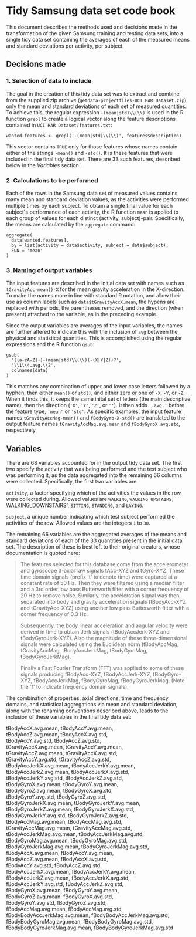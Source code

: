 # Tidy Samsung data set code book

This document describes the methods used and decisions made in the
transformation of the given Samsung training and testing data sets, into a
single tidy data set containing the averages of each of the measured means
and standard deviations per activity, per subject.


## Decisions made

### 1. Selection of data to include

The goal in the creation of this tidy data set was to extract and combine from
the supplied zip archive (`getdata-projectfiles-UCI HAR Dataset.zip`), only the
mean and standard deviations of each set of measured quantities. To achieve
this, the regular expression `-(mean|std)\\(\\)` is used in the R function
`grepl` to create a logical vector along the feature descriptions contained in
`UCI HAR Dataset/features.txt`:

    wanted.features <- grepl('-(mean|std)\\(\\)', features$description)

This vector contains `TRUE` only for those features whose names contain either
of the strings `-mean()` and `-std()`. It is these features that were included
in the final tidy data set. There are 33 such features, described below in the
*Variables* section.

### 2. Calculations to be performed

Each of the rows in the Samsung data set of measured values contains many mean
and standard deviation values, as the activities were performed multiple times
by each subject. To obtain a single final value for each subject's performance
of each activity, the R function `mean` is applied to each group of values for
each distinct (activity, subject)-pair. Specifically, the means are calculated
by the `aggregate` command:

    aggregate(
      data[wanted.features],
      by = list(activity = data$activity, subject = data$subject),
      FUN = 'mean'
    )

### 3. Naming of output variables

The input features are described in the initial data set with names such as
`tGravityAcc-mean()-X` for the mean gravity acceleration in the X-direction. To
make the names more in line with standard R notation, and allow their use as
column labels such as `data$tGravityAccX.mean`, the hypens are replaced with
periods, the parentheses removed, and the direction (when present) attached to
the variable, as in the preceding example.

Since the output variables are averages of the input variables, the names are
further altered to indicate this with the inclusion of `avg` between the
physical and statistical quantities. This is accomplished using the regular
expressions and the R function `gsub`:

    gsub(
      '([a-zA-Z]+)-(mean|std)\\(\\)(-(X|Y|Z))?',
      '\\1\\4.avg.\\2',
      colnames(data)
    )

This matches any combination of upper and lower case letters followed by a
hyphen, then either `mean()` or `std()`, and either zero or one of `-X`, `-Y`,
or `-Z`. When it finds this, it keeps the same inital set of letters (the main
descriptive name), then the direction (`'X'`, `'Y'`, `'Z'`, or `''`). It then
adds `'.avg.'` before the feature type, `'mean'` or `'std'`. As specific
examples, the input feature names `tGravityAccMag-mean()` and `fBodyGyro-X-std()`
are translated to the output feature names `tGravityAccMag.avg.mean` and
`fBodyGyroX.avg.std`, respectively


## Variables

There are 68 variables accounted for in the output tidy data set. The first two
specify the activity that was being performed and the test subject who was
performing it, as the data aggregated into the remaining 66 columns were
collected. Specifically, the first two variables are:

`activity`, a factor specifying which of the activities the values in the
row were collected during. Allowed values are `WALKING`, `WALKING_UPSTAIRS,
`WALKING_DOWNSTAIRS', `SITTING`, `STANDING`, and `LAYING`.

`subject`, a unique number indicating which test subject performed the
activities of the row. Allowed values are the integers `1` to `30`.

The remaining 66 variables are the aggregated averages of the means and standard
deviations of each of the 33 quantities present in the initial data set. The
description of these is best left to their original creators, whose
documentation is quoted here:

> The features selected for this database come from the accelerometer and
> gyroscope 3-axial raw signals tAcc-XYZ and tGyro-XYZ. These time domain
> signals (prefix 't' to denote time) were captured at a constant rate of 50 Hz.
> Then they were filtered using a median filter and a 3rd order low pass
> Butterworth filter with a corner frequency of 20 Hz to remove noise.
> Similarly, the acceleration signal was then separated into body and gravity
> acceleration signals (tBodyAcc-XYZ and tGravityAcc-XYZ) using another low
> pass Butterworth filter with a corner frequency of 0.3 Hz. 
> 
> Subsequently, the body linear acceleration and angular velocity were derived
> in time to obtain Jerk signals (tBodyAccJerk-XYZ and tBodyGyroJerk-XYZ). Also
> the magnitude of these three-dimensional signals were calculated using the
> Euclidean norm (tBodyAccMag, tGravityAccMag, tBodyAccJerkMag, tBodyGyroMag,
> tBodyGyroJerkMag). 
> 
> Finally a Fast Fourier Transform (FFT) was applied to some of these signals
> producing fBodyAcc-XYZ, fBodyAccJerk-XYZ, fBodyGyro-XYZ, fBodyAccJerkMag,
> fBodyGyroMag, fBodyGyroJerkMag. (Note the 'f' to indicate frequency domain
> signals). 

The combination of properties, axial directions, time and frequency domains,
and statistical aggregations via mean and standard deviation, along with
the renaming conventions described above, leads to the inclusion of these
variables in the final tidy data set:

tBodyAccX.avg.mean,            tBodyAccY.avg.mean,           
tBodyAccZ.avg.mean,            tBodyAccX.avg.std,            
tBodyAccY.avg.std,             tBodyAccZ.avg.std,            
tGravityAccX.avg.mean,         tGravityAccY.avg.mean,        
tGravityAccZ.avg.mean,         tGravityAccX.avg.std,         
tGravityAccY.avg.std,          tGravityAccZ.avg.std,         
tBodyAccJerkX.avg.mean,        tBodyAccJerkY.avg.mean,       
tBodyAccJerkZ.avg.mean,        tBodyAccJerkX.avg.std,        
tBodyAccJerkY.avg.std,         tBodyAccJerkZ.avg.std,        
tBodyGyroX.avg.mean,           tBodyGyroY.avg.mean,          
tBodyGyroZ.avg.mean,           tBodyGyroX.avg.std,           
tBodyGyroY.avg.std,            tBodyGyroZ.avg.std,           
tBodyGyroJerkX.avg.mean,       tBodyGyroJerkY.avg.mean,      
tBodyGyroJerkZ.avg.mean,       tBodyGyroJerkX.avg.std,       
tBodyGyroJerkY.avg.std,        tBodyGyroJerkZ.avg.std,       
tBodyAccMag.avg.mean,          tBodyAccMag.avg.std,          
tGravityAccMag.avg.mean,       tGravityAccMag.avg.std,       
tBodyAccJerkMag.avg.mean,      tBodyAccJerkMag.avg.std,      
tBodyGyroMag.avg.mean,         tBodyGyroMag.avg.std,         
tBodyGyroJerkMag.avg.mean,     tBodyGyroJerkMag.avg.std,     
fBodyAccX.avg.mean,            fBodyAccY.avg.mean,           
fBodyAccZ.avg.mean,            fBodyAccX.avg.std,            
fBodyAccY.avg.std,             fBodyAccZ.avg.std,            
fBodyAccJerkX.avg.mean,        fBodyAccJerkY.avg.mean,       
fBodyAccJerkZ.avg.mean,        fBodyAccJerkX.avg.std,        
fBodyAccJerkY.avg.std,         fBodyAccJerkZ.avg.std,        
fBodyGyroX.avg.mean,           fBodyGyroY.avg.mean,          
fBodyGyroZ.avg.mean,           fBodyGyroX.avg.std,           
fBodyGyroY.avg.std,            fBodyGyroZ.avg.std,           
fBodyAccMag.avg.mean,          fBodyAccMag.avg.std,          
fBodyBodyAccJerkMag.avg.mean,  fBodyBodyAccJerkMag.avg.std,  
fBodyBodyGyroMag.avg.mean,     fBodyBodyGyroMag.avg.std,     
fBodyBodyGyroJerkMag.avg.mean, fBodyBodyGyroJerkMag.avg.std
